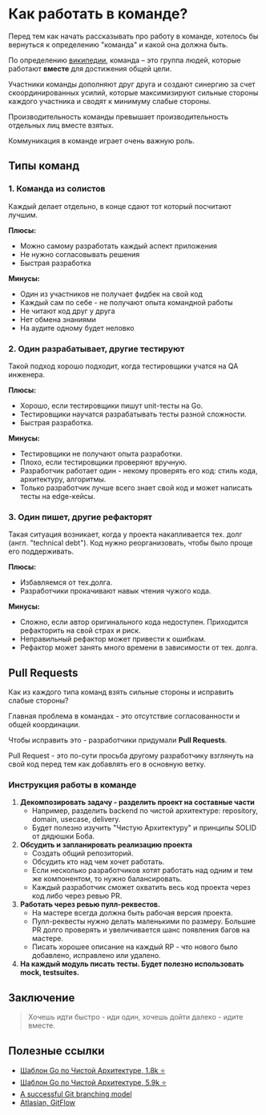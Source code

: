 # Как работать в команде?

Перед тем как начать рассказывать про работу в команде, хотелось бы вернуться к
определению "команда" и какой она должна быть.

По определению [википедии](https://en.wikipedia.org/wiki/Team),
команда – это группа людей, которые работают **вместе** для достижения общей цели.

Участники команды дополняют друг друга и создают синергию за счет скоординированных усилий,
которые максимизируют сильные стороны каждого участника и сводят к минимуму слабые стороны.

Производительность команды превышает производительность отдельных лиц вместе взятых.

Коммуникация в команде играет очень важную роль.

## Типы команд

### 1. Команда из солистов

Каждый делает отдельно, в конце сдают тот который посчитают лучшим.

**Плюсы:**

- Можно самому разработать каждый аспект приложения
- Не нужно согласовывать решения
- Быстрая разработка

**Минусы:**

- Один из участников не получает фидбек на свой код
- Каждый сам по себе - не получают опыта командной работы
- Не читают код друг у друга
- Нет обмена знаниями
- На аудите одному будет неловко

### 2. Один разрабатывает, другие тестируют

Такой подход хорошо подходит, когда тестировщики учатся на QA инженера.

**Плюсы:**

- Хорошо, если тестировщики пишут unit-тесты на Go.
- Тестировщики научатся разрабатывать тесты разной сложности.
- Быстрая разработка.

**Минусы:**

- Тестировщики не получают опыта разработки.
- Плохо, если тестировщики проверяют вручную.
- Разработчик работает один - некому проверять его код: стиль кода, архитектуру, алгоритмы.
- Только разработчик лучше всего знает свой код и может написать тесты на edge-кейсы.

### 3. Один пишет, другие рефакторят

Такая ситуация возникает, когда у проекта накапливается тех. долг (англ. "technical debt").
Код нужно реорганизовать, чтобы было проще его поддерживать.

**Плюсы:**

- Избавляемся от тех.долга.
- Разработчики прокачивают навык чтения чужого кода.

**Минусы:**

- Сложно, если автор оригинального кода недоступен. Приходится рефакторить на свой страх и риск.
- Неправильный рефактор может привести к ошибкам.
- Рефактор может занять много времени в зависимости от тех. долга.

## Pull Requests

Как из каждого типа команд взять сильные стороны и исправить слабые стороны?

Главная проблема в командах - это отсутствие согласованности и общей координации.

Чтобы исправить это - разработчики придумали **Pull Requests**.

Pull Request - это по-сути просьба другому разработчику взглянуть на свой код перед тем как добавлять его в основную ветку.

### Инструкция работы в команде

1. **Декомпозировать задачу - разделить проект на составные части**
   - Например, разделить backend по чистой архитектуре: repository, domain, usecase, delivery.
   - Будет полезно изучить "Чистую Архитектуру" и принципы SOLID от дядюшки Боба.
2. **Обсудить и запланировать реализацию проекта**
   - Создать общий репозиторий.
   - Обсудить кто над чем хочет работать.
   - Если несколько разработчиков хотят работать над одним и тем же компонентом, то нужно балансировать.
   - Каждый разработчик сможет охватить весь код проекта через код либо через ревью PR.
3. **Работать через ревью пулл-реквестов.**
   - На мастере всегда должна быть рабочая версия проекта.
   - Пулл-реквесты нужно делать маленькими по размеру. Большие PR долго проверять и
     увеличивается шанс появления багов на мастере.
   - Писать хорошее описание на каждый RP - что нового было добавлено, исправлено или удалено.
4. **На каждый модуль писать тесты. Будет полезно использовать mock, testsuites.**

## Заключение

> Хочешь идти быстро - иди один, хочешь дойти далеко - идите вместе.

## Полезные ссылки

- [Шаблон Go по Чистой Архитектуре, 1.8k ⭐️](https://github.com/evrone/go-clean-template)
- [Шаблон Go по Чистой Архитектуре, 5.9k ⭐️](https://github.com/bxcodec/go-clean-arch)
- [A successful Git branching model](https://nvie.com/posts/a-successful-git-branching-model/)
- [Atlasian, GitFlow](https://www.atlassian.com/git/tutorials/comparing-workflows/gitflow-workflow)
